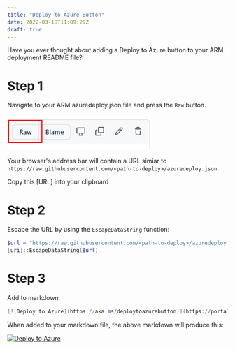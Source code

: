 ```yaml
---
title: "Deploy to Azure Button"
date: 2022-03-18T11:09:29Z
draft: true
---
```


Have you ever thought about adding a Deploy to Azure button to your ARM deployment README file?  

# Step 1 

Navigate to your ARM azuredeploy.json file and press the `Raw` button.

![](img/2022-03-18-11-12-26.png)

Your browser's address bar will contain a URL simiar to `https://raw.githubusercontent.com/<path-to-deploy>/azuredeploy.json`

Copy this [URL] into your clipboard

# Step 2 

Escape the URL by using the `EscapeDataString` function:

```powershell
$url = "https://raw.githubusercontent.com/<path-to-deploy>/azuredeploy.json"
[uri]::EscapeDataString($url)
```

# Step 3

Add to markdown

```powershell
[![Deploy to Azure](https://aka.ms/deploytoazurebutton)](https://portal.azure.com/#create/Microsoft.Template/uri/https%3A%2F%2Fraw.githubusercontent.com%2F%3Cpath-to-deploy-escaped%3E%2Fazuredeploy.json)
```

When added to your markdown file, the above markdown will produce this:

[![Deploy to Azure](https://aka.ms/deploytoazurebutton)](https://portal.azure.com/#create/Microsoft.Template/uri/https%3A%2F%2Fraw.githubusercontent.com%2F%3Cpath-to-deploy-escaped%3E%2Fazuredeploy.json)
